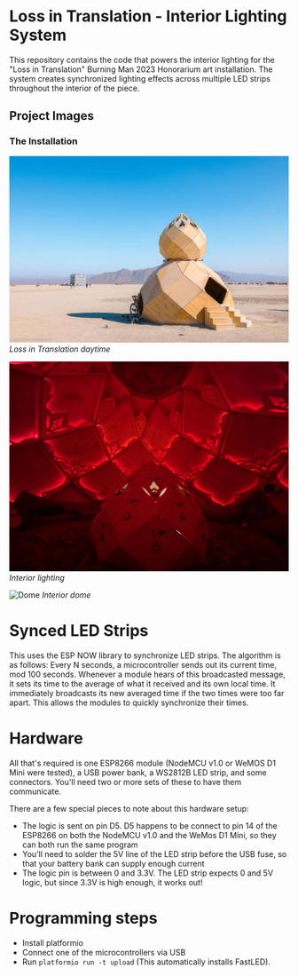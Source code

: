 # Loss in Translation - Interior Lighting System

This repository contains the code that powers the interior lighting for the "Loss in Translation" Burning Man 2023 Honorarium art installation. The system creates synchronized lighting effects across multiple LED strips throughout the interior of the piece.

## Project Images

### The Installation

![Loss in Translation](./images/gourd.jpeg)
_Loss in Translation daytime_

![Interior lighting](./images/interior.jpeg)
_Interior lighting_

![Dome](./images/interior_up.jpeg)
_Interior dome_

# Synced LED Strips

This uses the ESP NOW library to synchronize LED strips. The algorithm is as follows: Every N seconds, a microcontroller sends out its current time, mod 100 seconds. Whenever a module hears of this broadcasted message, it sets its time to the average of what it received and its own local time. It immediately broadcasts its new averaged time if the two times were too far apart. This allows the modules to quickly synchronize their times.

# Hardware

All that's required is one ESP8266 module (NodeMCU v1.0 or WeMOS D1 Mini were tested), a USB power bank, a WS2812B LED strip, and some connectors. You'll need two or more sets of these to have them communicate.

There are a few special pieces to note about this hardware setup:

- The logic is sent on pin D5. D5 happens to be connect to pin 14 of the ESP8266 on both the NodeMCU v1.0 and the WeMos D1 Mini, so they can both run the same program
- You'll need to solder the 5V line of the LED strip before the USB fuse, so that your battery bank can supply enough current
- The logic pin is between 0 and 3.3V. The LED strip expects 0 and 5V logic, but since 3.3V is high enough, it works out!

# Programming steps

- Install platformio
- Connect one of the microcontrollers via USB
- Run `platformio run -t upload` (This automatically installs FastLED).
